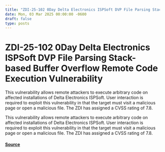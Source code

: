 ```yaml
---
title: "ZDI-25-102 0Day Delta Electronics ISPSoft DVP File Parsing Stack-based Buffer Overflow Remote Code Execution Vulnerability"
date: Mon, 03 Mar 2025 00:00:00 -0600
draft: false
type: posts
---
```

# ZDI-25-102 0Day Delta Electronics ISPSoft DVP File Parsing Stack-based Buffer Overflow Remote Code Execution Vulnerability





This vulnerability allows remote attackers to execute arbitrary code on affected installations of Delta Electronics ISPSoft. User interaction is required to exploit this vulnerability in that the target must visit a malicious page or open a malicious file. The ZDI has assigned a CVSS rating of 7.8.

This vulnerability allows remote attackers to execute arbitrary code on affected installations of Delta Electronics ISPSoft. User interaction is required to exploit this vulnerability in that the target must visit a malicious page or open a malicious file. The ZDI has assigned a CVSS rating of 7.8.

#### [Source](http://www.zerodayinitiative.com/advisories/ZDI-25-102/)


